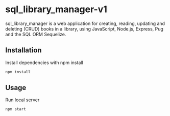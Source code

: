 # sql_library_manager-v1

sql_library_manager is a web application for creating, reading, updating and deleting (CRUD) books in a library, using JavaScript, Node.js, Express, Pug and the SQL ORM Sequelize. 

## Installation

Install dependencies with npm install 

```bash
npm install
```


## Usage

Run local server

```bash
npm start
```
